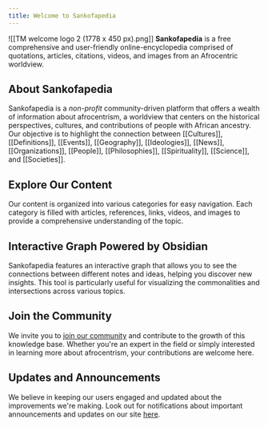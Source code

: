 ```yaml
---
title: Welcome to Sankofapedia
---
```

![[TM welcome logo 2 (1778 x 450 px).png]]
**Sankofapedia** is a free comprehensive and user-friendly online-encyclopedia comprised of quotations, articles, citations, videos, and images from an Afrocentric worldview. 
## About Sankofapedia 
Sankofapedia is a *non-profit* community-driven platform that offers a wealth of information about afrocentrism, a worldview that centers on the historical perspectives, cultures, and contributions of people with African ancestry. Our objective is to highlight the connection between [[Cultures]], [[Definitions]], [[Events]], [[Geography]], [[Ideologies]], [[News]], [[Organizations]], [[People]], [[Philosophies]], [[Spirituality]], [[Science]], and [[Societies]].  
## Explore Our Content 
Our content is organized into various categories for easy navigation. Each category is filled with articles, references, links, videos, and images to provide a comprehensive understanding of the topic. 
## Interactive Graph Powered by Obsidian
Sankofapedia features an interactive graph that allows you to see the connections between different notes and ideas, helping you discover new insights. This tool is particularly useful for visualizing the commonalities and intersections across various topics. 
## Join the Community 
We invite you to [join our community](https://discord.gg/XU3W4nnBNd) and contribute to the growth of this knowledge base. Whether you're an expert in the field or simply interested in learning more about afrocentrism, your contributions are welcome here.
## Updates and Announcements 
We believe in keeping our users engaged and updated about the improvements we're making. Look out for notifications about important announcements and updates on our site [here](https://www.b1initiative.org).